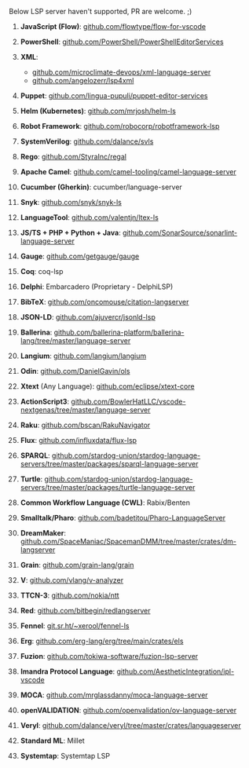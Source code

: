 Below LSP server haven't supported, PR are welcome. ;)

1. **JavaScript (Flow)**: [github.com/flowtype/flow-for-vscode](https://github.com/flowtype/flow-for-vscode)

2. **PowerShell**: [github.com/PowerShell/PowerShellEditorServices](https://github.com/PowerShell/PowerShellEditorServices)

4. **XML**: 
   - [github.com/microclimate-devops/xml-language-server](https://github.com/microclimate-devops/xml-language-server)
   - [github.com/angelozerr/lsp4xml](https://github.com/angelozerr/lsp4xml)

5. **Puppet**: [github.com/lingua-pupuli/puppet-editor-services](https://github.com/lingua-pupuli/puppet-editor-services)

7. **Helm (Kubernetes)**: [github.com/mrjosh/helm-ls](https://github.com/mrjosh/helm-ls)

8. **Robot Framework**: [github.com/robocorp/robotframework-lsp](https://github.com/robocorp/robotframework-lsp)

9. **SystemVerilog**: [github.com/dalance/svls](https://github.com/dalance/svls)

10. **Rego**: [github.com/StyraInc/regal](https://github.com/StyraInc/regal)

11. **Apache Camel**: [github.com/camel-tooling/camel-language-server](https://github.com/camel-tooling/camel-language-server)

12. **Cucumber (Gherkin)**: cucumber/language-server

13. **Snyk**: [github.com/snyk/snyk-ls](https://github.com/snyk/snyk-ls)

14. **LanguageTool**: [github.com/valentjn/ltex-ls](https://github.com/valentjn/ltex-ls)

15. **JS/TS + PHP + Python + Java**: [github.com/SonarSource/sonarlint-language-server](https://github.com/SonarSource/sonarlint-language-server)

16. **Gauge**: [github.com/getgauge/gauge](https://github.com/getgauge/gauge)

17. **Coq**: coq-lsp

18. **Delphi**: Embarcadero (Proprietary - DelphiLSP)

19. **BibTeX**: [github.com/oncomouse/citation-langserver](https://github.com/oncomouse/citation-langserver)

20. **JSON-LD**: [github.com/ajuvercr/jsonld-lsp](https://github.com/ajuvercr/jsonld-lsp)

21. **Ballerina**: [github.com/ballerina-platform/ballerina-lang/tree/master/language-server](https://github.com/ballerina-platform/ballerina-lang/tree/master/language-server)

22. **Langium**: [github.com/langium/langium](https://github.com/langium/langium)

23. **Odin**: [github.com/DanielGavin/ols](https://github.com/DanielGavin/ols)

24. **Xtext** (Any Language): [github.com/eclipse/xtext-core](https://github.com/eclipse/xtext-core)

25. **ActionScript3**: [github.com/BowlerHatLLC/vscode-nextgenas/tree/master/language-server](https://github.com/BowlerHatLLC/vscode-nextgenas/tree/master/language-server)

26. **Raku**: [github.com/bscan/RakuNavigator](https://github.com/bscan/RakuNavigator)

27. **Flux**: [github.com/influxdata/flux-lsp](https://github.com/influxdata/flux-lsp)

28. **SPARQL**: [github.com/stardog-union/stardog-language-servers/tree/master/packages/sparql-language-server](https://github.com/stardog-union/stardog-language-servers/tree/master/packages/sparql-language-server)

29. **Turtle**: [github.com/stardog-union/stardog-language-servers/tree/master/packages/turtle-language-server](https://github.com/stardog-union/stardog-language-servers/tree/master/packages/turtle-language-server)

30. **Common Workflow Language (CWL)**: Rabix/Benten

31. **Smalltalk/Pharo**: [github.com/badetitou/Pharo-LanguageServer](https://github.com/badetitou/Pharo-LanguageServer)

32. **DreamMaker**: [github.com/SpaceManiac/SpacemanDMM/tree/master/crates/dm-langserver](https://github.com/SpaceManiac/SpacemanDMM/tree/master/crates/dm-langserver)

33. **Grain**: [github.com/grain-lang/grain](https://github.com/grain-lang/grain)

34. **V**: [github.com/vlang/v-analyzer](https://github.com/vlang/v-analyzer)

35. **TTCN-3**: [github.com/nokia/ntt](https://github.com/nokia/ntt)

37. **Red**: [github.com/bitbegin/redlangserver](https://github.com/bitbegin/redlangserver)

38. **Fennel**: [git.sr.ht/~xerool/fennel-ls](https://git.sr.ht/~xerool/fennel-ls)

39. **Erg**: [github.com/erg-lang/erg/tree/main/crates/els](https://github.com/erg-lang/erg/tree/main/crates/els)

40. **Fuzion**: [github.com/tokiwa-software/fuzion-lsp-server](https://github.com/tokiwa-software/fuzion-lsp-server)

41. **Imandra Protocol Language**: [github.com/AestheticIntegration/ipl-vscode](https://github.com/AestheticIntegration/ipl-vscode)

42. **MOCA**: [github.com/mrglassdanny/moca-language-server](https://github.com/mrglassdanny/moca-language-server)

43. **openVALIDATION**: [github.com/openvalidation/ov-language-server](https://github.com/openvalidation/ov-language-server)

44. **Veryl**: [github.com/dalance/veryl/tree/master/crates/languageserver](https://github.com/dalance/veryl/tree/master/crates/languageserver)

45. **Standard ML**: Millet

46. **Systemtap**: Systemtap LSP
